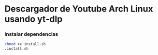 # Descargador de Youtube Arch Linux usando yt-dlp

### Instalar dependencias
```sh
chmod +x install.sh
.install.sh
```
